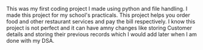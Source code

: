 This was my first coding project I made using python and file handling.
I made this project for my school's practicals.
This project helps you order food and other restaurant services and pay the bill respectively.
I know this project is not perfect and it can have amny changes like storing Customer details and storing their previous records which I would add later when I am done with my DSA.
